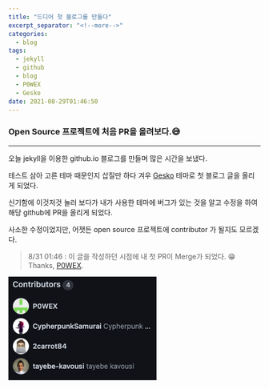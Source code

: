 ```yaml
---
title: "드디어 첫 블로그를 만들다"
excerpt_separator: "<!--more-->"
categories:
  - blog
tags:
  - jekyll
  - github
  - blog
  - P0WEX
  - Gesko
date: 2021-08-29T01:46:50
---
```

### Open Source 프로젝트에 처음 PR을 올려보다.😅

---

오늘 jekyll을 이용한 github.io 블로그를 만들며 많은 시간을 보냈다.

테스트 삼아 고른 테마 때문인지 삽질만 하다 겨우 [Gesko](https://github.com/P0WEX/Gesko) 테마로 첫 블로그 글을 올리게 되었다.

신기함에 이것저것 눌러 보다가 내가 사용한 테마에 버그가 있는 것을 알고 수정을 하여 해당 github에 PR을 올리게 되었다.

사소한 수정이었지만, 어잿든 open source 프로젝트에 contributor 가 될지도 모르겠다.

> 8/31 01:46 : 이 글을 작성하던 시점에 내 첫 PR이 Merge가 되었다. 😁  Thanks, [P0WEX](https://github.com/P0WEX).
>
![contributor](/docs/images/contributors.png)